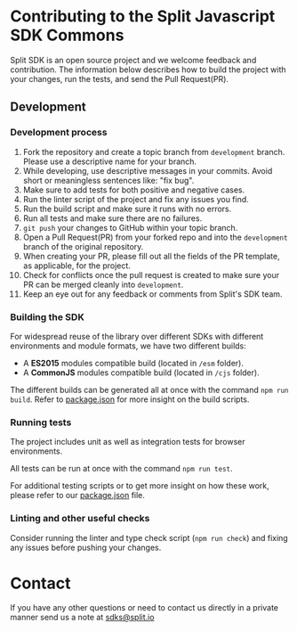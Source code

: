 # Contributing to the Split Javascript SDK Commons

Split SDK is an open source project and we welcome feedback and contribution. The information below describes how to build the project with your changes, run the tests, and send the Pull Request(PR).

## Development

### Development process

1. Fork the repository and create a topic branch from `development` branch. Please use a descriptive name for your branch.
2. While developing, use descriptive messages in your commits. Avoid short or meaningless sentences like: "fix bug".
3. Make sure to add tests for both positive and negative cases.
4. Run the linter script of the project and fix any issues you find.
5. Run the build script and make sure it runs with no errors.
6. Run all tests and make sure there are no failures.
7. `git push` your changes to GitHub within your topic branch.
8. Open a Pull Request(PR) from your forked repo and into the `development` branch of the original repository.
9. When creating your PR, please fill out all the fields of the PR template, as applicable, for the project.
10. Check for conflicts once the pull request is created to make sure your PR can be merged cleanly into `development`.
11. Keep an eye out for any feedback or comments from Split's SDK team.

### Building the SDK

For widespread reuse of the library over different SDKs with different environments and module formats, we have two different builds:
* A **ES2015** modules compatible build (located in `/esm` folder).
* A **CommonJS** modules compatible build (located in `/cjs` folder).

The different builds can be generated all at once with the command `npm run build`. Refer to [package.json](package.json) for more insight on the build scripts.

### Running tests

The project includes unit as well as integration tests for browser environments.

All tests can be run at once with the command `npm run test`.

For additional testing scripts or to get more insight on how these work, please refer to our [package.json](package.json) file.

### Linting and other useful checks

Consider running the linter and type check script (`npm run check`) and fixing any issues before pushing your changes.

# Contact

If you have any other questions or need to contact us directly in a private manner send us a note at sdks@split.io